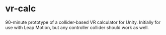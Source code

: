 # vr-calc

90-minute prototype of a collider-based VR calculator for Unity. Initially for use with Leap Motion, but any controller collider should work as well.

